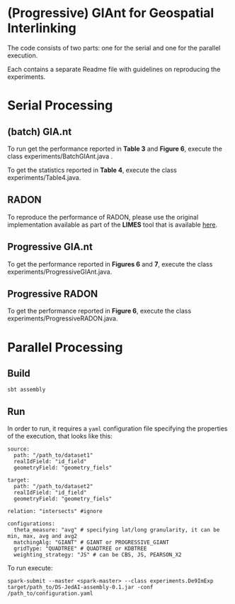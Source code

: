 # (Progressive) GIAnt for Geospatial Interlinking

The code consists of two parts: one for the serial and one for the parallel execution. 

Each contains a separate Readme file with guidelines on reproducing the experiments.

# Serial Processing 

## (batch) GIA.nt

To run get the performance reported in **Table 3** and **Figure 6**, execute the class experiments/BatchGIAnt.java .

To get the statistics reported in **Table 4**, execute the class experiments/Table4.java.

## RADON

To reproduce the performance of RADON, please use the original implementation available as part of the **LIMES** tool that is available [here](https://github.com/dice-group/LIMES).

## Progressive GIA.nt

To get the performance reported in **Figures 6** and **7**, execute the class experiments/ProgressiveGIAnt.java.

## Progressive RADON

To get the performance reported in **Figure 6**, execute the class experiments/ProgressiveRADON.java.

# Parallel Processing

## Build

	sbt assembly

## Run 

In order to run, it requires a `yaml` configuration file specifying the properties of the execution, that looks like this:

	source:
	  path: "/path_to/dataset1"
	  realIdField: "id_field"
	  geometryField: "geometry_fiels"

	target:
	  path: "/path_to/dataset2"
	  realIdField: "id_field"
	  geometryField: "geometry_fiels"

	relation: "intersects" #ignore

	configurations:
	  theta_measure: "avg" # specifying lat/long granularity, it can be min, max, avg and avg2
	  matchingAlg: "GIANT" # GIANT or PROGRESSIVE_GIANT
	  gridType: "QUADTREE" # QUADTREE or KDBTREE
	  weighting_strategy: "JS" # can be CBS, JS, PEARSON_X2


To run execute:

	spark-submit --master <spark-master> --class experiments.De9ImExp  target/path_to/DS-JedAI-assembly-0.1.jar -conf /path_to/configuration.yaml


